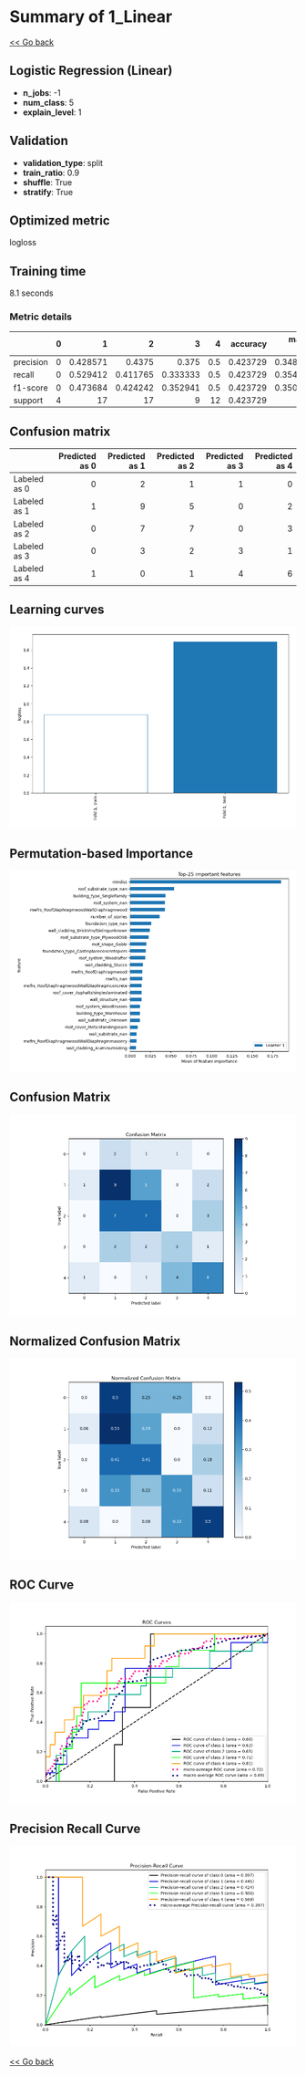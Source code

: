 # Summary of 1_Linear

[<< Go back](../README.md)


## Logistic Regression (Linear)
- **n_jobs**: -1
- **num_class**: 5
- **explain_level**: 1

## Validation
 - **validation_type**: split
 - **train_ratio**: 0.9
 - **shuffle**: True
 - **stratify**: True

## Optimized metric
logloss

## Training time

8.1 seconds

### Metric details
|           |   0 |         1 |         2 |        3 |    4 |   accuracy |   macro avg |   weighted avg |   logloss |
|:----------|----:|----------:|----------:|---------:|-----:|-----------:|------------:|---------------:|----------:|
| precision |   0 |  0.428571 |  0.4375   | 0.375    |  0.5 |   0.423729 |    0.348214 |       0.408444 |   1.69297 |
| recall    |   0 |  0.529412 |  0.411765 | 0.333333 |  0.5 |   0.423729 |    0.354902 |       0.423729 |   1.69297 |
| f1-score  |   0 |  0.473684 |  0.424242 | 0.352941 |  0.5 |   0.423729 |    0.350174 |       0.414258 |   1.69297 |
| support   |   4 | 17        | 17        | 9        | 12   |   0.423729 |   59        |      59        |   1.69297 |


## Confusion matrix
|              |   Predicted as 0 |   Predicted as 1 |   Predicted as 2 |   Predicted as 3 |   Predicted as 4 |
|:-------------|-----------------:|-----------------:|-----------------:|-----------------:|-----------------:|
| Labeled as 0 |                0 |                2 |                1 |                1 |                0 |
| Labeled as 1 |                1 |                9 |                5 |                0 |                2 |
| Labeled as 2 |                0 |                7 |                7 |                0 |                3 |
| Labeled as 3 |                0 |                3 |                2 |                3 |                1 |
| Labeled as 4 |                1 |                0 |                1 |                4 |                6 |

## Learning curves
![Learning curves](learning_curves.png)

## Permutation-based Importance
![Permutation-based Importance](permutation_importance.png)
## Confusion Matrix

![Confusion Matrix](confusion_matrix.png)


## Normalized Confusion Matrix

![Normalized Confusion Matrix](confusion_matrix_normalized.png)


## ROC Curve

![ROC Curve](roc_curve.png)


## Precision Recall Curve

![Precision Recall Curve](precision_recall_curve.png)



[<< Go back](../README.md)
